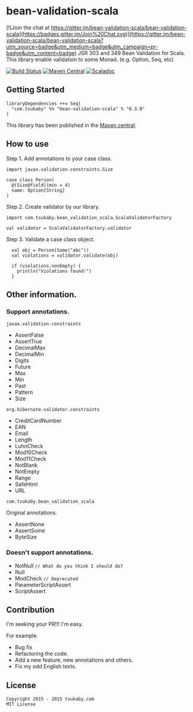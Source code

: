 # bean-validation-scala

[![Join the chat at https://gitter.im/bean-validation-scala/bean-validation-scala](https://badges.gitter.im/Join%20Chat.svg)](https://gitter.im/bean-validation-scala/bean-validation-scala?utm_source=badge&utm_medium=badge&utm_campaign=pr-badge&utm_content=badge)
JSR 303 and 349 Bean Validation for Scala.
This library enable validation to some Monad. (e.g. Option, Seq, etc)

[![Build Status](https://travis-ci.org/bean-validation-scala/bean-validation-scala.svg?branch=master)](https://travis-ci.org/bean-validation-scala/bean-validation-scala)
[![Maven Central](https://maven-badges.herokuapp.com/maven-central/com.tsukaby/bean-validation-scala_2.11/badge.svg)](https://maven-badges.herokuapp.com/maven-central/com.tsukaby/bean-validation-scala_2.11)
[![Scaladoc](http://javadoc-badge.appspot.com/com.tsukaby/bean-validation-scala_2.11.svg?label=scaladoc)](http://javadoc-badge.appspot.com/com.tsukaby/bean-validation-scala_2.11)

## Getting Started

    libraryDependencies ++= Seq(
      "com.tsukaby" %% "bean-validation-scala" % "0.3.0"
    )

This library has been published in the [Maven central](http://search.maven.org/#browse|999013097).

## How to use

Step 1. Add annotations to your case class.

    import javax.validation.constraints.Size

    case class Person(
      @(Size@field)(min = 4)
      name: Option[String]
    )

Step 2. Create validator by our library.

    import com.tsukaby.bean_validation_scala.ScalaValidatorFactory

    val validator = ScalaValidatorFactory.validator

Step 3. Validate a case class object.

      val obj = Person(Some("abc"))
      val violations = validator.validate(obj)

      if (violations.nonEmpty) {
        println("Violations found!")
      }

## Other information.

### Support annotations.

`javax.validation.constraints`

- AssertFalse
- AssertTrue
- DecimalMax
- DecimalMin
- Digits
- Future
- Max
- Min
- Past
- Pattern
- Size

`org.hibernate.validator.constraints`

- CreditCardNumber
- EAN
- Email
- Length
- LuhnCheck
- Mod10Check
- Mod11Check
- NotBlank
- NotEmpty
- Range
- SafeHtml
- URL

`com.tsukaby.bean_validation_scala`

Original annotations.

- AssertNone
- AssertSome
- ByteSize

### Doesn't support annotations.

- NotNull `// What do you think I should do?`
- Null
- ModCheck `// Deprecated`
- ParameterScriptAssert
- ScriptAssert


## Contribution

I'm seeking your PR!!!
I'm easy.

For example.

- Bug fix
- Refactoring the code.
- Add a new feature, new annotations and others.
- Fix my odd English texts.

## License

```
Copyright 2015 - 2015 tsukaby.com
MIT License
```
